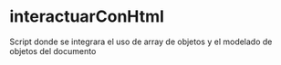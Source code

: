 # interactuarConHtml
Script donde se integrara el uso de array de objetos y el modelado de objetos del documento
